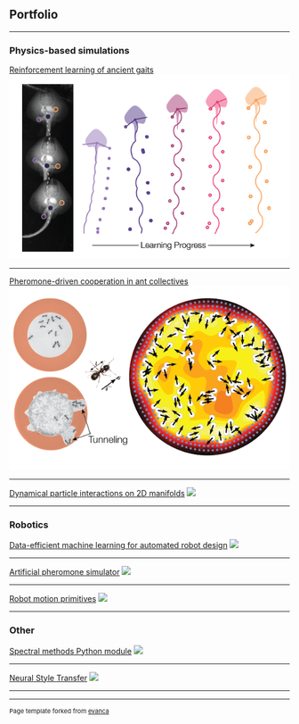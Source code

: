 ## Portfolio

---

### Physics-based simulations

[Reinforcement learning of ancient gaits](https://royalsocietypublishing.org/doi/full/10.1098/rsif.2020.0701)
<img src="images/RL.png?raw=true"/>

---
[Pheromone-driven cooperation in ant collectives](http://example.com/)
<img src="images/rants.png?raw=true"/>

---
[Dynamical particle interactions on 2D manifolds](https://github.com/ffgiardina/spheroidal-dynamics)
<img src="images/spheroid.gif?raw=true"/>

---

### Robotics

[Data-efficient machine learning for automated robot design](/sample_page)
<img src="images/dummy_thumbnail.jpg?raw=true"/>

---
[Artificial pheromone simulator](/sample_page)
<img src="images/dummy_thumbnail.jpg?raw=true"/>

---
[Robot motion primitives](/sample_page)
<img src="images/dummy_thumbnail.jpg?raw=true"/>

---

### Other

[Spectral methods Python module](/sample_page)
<img src="images/dummy_thumbnail.jpg?raw=true"/>

---
[Neural Style Transfer](/sample_page)
<img src="images/dummy_thumbnail.jpg?raw=true"/>

---




---
<p style="font-size:11px">Page template forked from <a href="https://github.com/evanca/quick-portfolio">evanca</a></p>
<!-- Remove above link if you don't want to attibute -->
